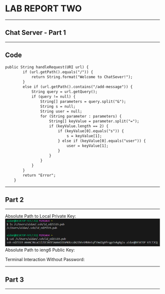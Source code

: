 # LAB REPORT TWO
---
## Chat Server - Part 1 
---
## Code
```
public String handleRequest(URI url) {
        if (url.getPath().equals("/")) {
            return String.format("Welcome to ChatSever!");
        }
        else if (url.getPath().contains("/add-message")) {
            String query = url.getQuery();
            if (query != null) {
                String[] parameters = query.split("&");
                String s = null;
                String user = null;
                for (String parameter : parameters) {
                    String[] keyValue = parameter.split("=");
                    if (keyValue.length == 2) {
                        if (keyValue[0].equals("s")) {
                            s = keyValue[1];
                        } else if (keyValue[0].equals("user")) {
                            user = keyValue[1];
                        }
                    }
                }
            }
        }
        return "Error";
    }
```

---
## Part 2 
---
Absolute Path to Local Private Key: 
![LocalKey](Screenshot_LocalKey) 
Absolute Path to ieng6 Public Key:

Terminal Interaction Without Password: 

---
## Part 3
---





